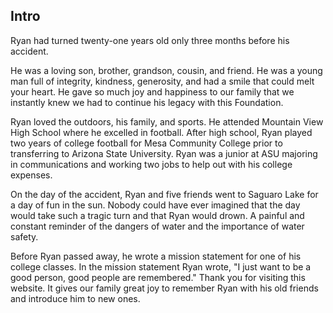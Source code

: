 

## Intro
Ryan had turned twenty-one years old only three months before his accident. 

He was a loving son, brother, grandson, cousin, and friend. He was a young man full of integrity, kindness, generosity, and had a smile that could melt your heart. He gave so much joy and happiness to our family that we instantly knew we had to continue his legacy with this Foundation. 

Ryan loved the outdoors, his family, and sports. He attended Mountain View High School where he excelled in football. After high school, Ryan played two years of college football for Mesa Community College prior to transferring to Arizona State University. Ryan was a junior at ASU majoring in communications and working two jobs to help out with his college expenses. 

On the day of the accident, Ryan and five friends went to Saguaro Lake for a day of fun in the sun. Nobody could have ever imagined that the day would take such a tragic turn and that Ryan would drown. A painful and constant reminder of the dangers of water and the importance of water safety. 

Before Ryan passed away, he wrote a mission statement for one of his college classes. In the mission statement Ryan wrote, "I just want to be a good person, good people are remembered." Thank you for visiting this website. It gives our family great joy to remember Ryan with his old friends and introduce him to new ones.